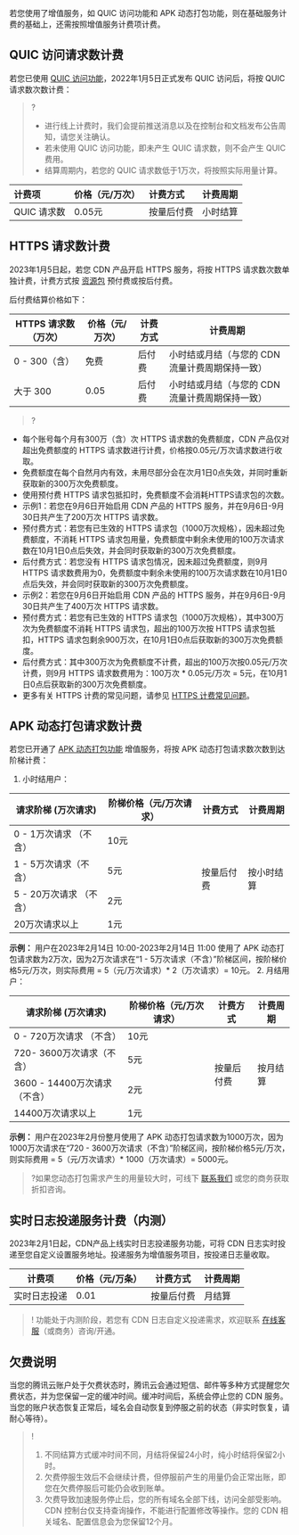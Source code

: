  

若您使用了增值服务，如 QUIC 访问功能和 APK 动态打包功能，则在基础服务计费的基础上，还需按照增值服务计费项计费。

[](id:quic)
## QUIC 访问请求数计费
若您已使用 [QUIC 访问功能](https://cloud.tencent.com/document/product/228/51800)，2022年1月5日正式发布 QUIC 访问后，将按 QUIC 请求数次数计费：

> ? 
>
> - 进行线上计费时，我们会提前推送消息以及在控制台和文档发布公告周知，请您关注确认。
> - 若未使用 QUIC 访问功能，即未产生 QUIC 请求数，则不会产生 QUIC 费用。
> - 结算周期内，若您的 QUIC 请求数低于1万次，将按照实际用量计算。

| 计费项      | 价格（元/万次） | 计费方式   | 计费周期 |
| :---------- | :-------------- | :--------- | :------- |
| QUIC 请求数 | 0.05元          | 按量后付费 | 小时结算 


## HTTPS 请求数计费
2023年1月5日起，若您 CDN 产品开启 HTTPS 服务，将按 HTTPS 请求数次数单独计费，计费方式按 [资源包](https://buy.cloud.tencent.com/cdn_package?resourceType=2) 预付费或按后付费。

后付费结算价格如下：

|HTTPS 请求数（万次）|价格（元/万次）|计费方式|计费周期|
|-|-|-|-|
|0 - 300（含）|免费|后付费|小时结或月结（与您的 CDN 流量计费周期保持一致）|
|大于 300|0.05|后付费|小时结或月结（与您的 CDN 流量计费周期保持一致）|

>?
- 每个账号每个月有300万（含）次 HTTPS 请求数的免费额度，CDN 产品仅对超出免费额度的 HTTPS 请求数进行计费，价格按0.05元/万次请求数进行收取。
- 免费额度在每个自然月内有效，未用尽部分会在次月1日0点失效，并同时重新获取新的300万次免费额度。
- 使用预付费 HTTPS 请求包抵扣时，免费额度不会消耗HTTPS请求包的次数。
- 示例1：若您在9月6日开始启用 CDN 产品的 HTTPS 服务，并在9月6日-9月30日共产生了200万次 HTTPS 请求数。
 - 预付费方式：若您有已生效的 HTTPS 请求包（1000万次规格），因未超过免费额度，不消耗 HTTPS 请求包用量，免费额度中剩余未使用的100万次请求数在10月1日0点后失效，并会同时获取新的300万次免费额度。
 - 后付费方式：若您没有 HTTPS 请求包情况，因未超过免费额度，则9月 HTTPS 请求数费用为0，免费额度中剩余未使用的100万次请求数在10月1日0点后失效，并会同时获取新的300万次免费额度。
- 示例2：若您在9月6日开始启用 CDN 产品的 HTTPS 服务，并在9月6日-9月30日共产生了400万次 HTTPS 请求数。
 - 预付费方式：若您有已生效的 HTTPS 请求包（1000万次规格），其中300万次为免费额度不消耗 HTTPS 请求包，超出的100万次按 HTTPS 请求包抵扣，HTTPS 请求包剩余900万次，在10月1日0点后获取新的300万次免费额度。
 - 后付费方式：其中300万次为免费额度不计费，超出的100万次按0.05元/万次计费，则9月 HTTPS 请求数费用为：100万次 * 0.05元/万次 = 5元，在10月1日0点后获取新的300万次免费额度。
- 更多有关 HTTPS 计费的常见问题，请参见 [HTTPS 计费常见问题](https://cloud.tencent.com/document/product/228/43799#m8)。

[](id:apk)
## APK 动态打包请求数计费

若您已开通了 [APK 动态打包功能](https://cloud.tencent.com/document/product/228/56430) 增值服务，将按 APK 动态打包请求数次数到达阶梯计费：
1. 小时结用户：
<table>
<thead>
<tr>
<th>请求阶梯 (万次请求)</th>
<th>阶梯价格（元/万次请求）</th>
<th>计费方式</th>
<th>计费周期</th>
</tr>
</thead>
<tbody><tr>
<td>0 - 1万次请求 （不含）</td>
<td>10元</td>
<td rowspan="4">按量后付费</td>
<td rowspan="4">按小时结算</td>
</tr>
<tr>
<td>1 - 5万次请求（不含）</td>
<td>5元</td>
</tr>
<tr>
<td>5 - 20万次请求 （不含）</td>
<td>2元</td>
</tr>
<tr>
<td>20万次请求以上</td>
<td>1元</td>
</tr>
</tbody></table>
<strong>示例：</strong> 用户在2023年2月14日 10:00-2023年2月14日 11:00 使用了 APK 动态打包请求数为2万次，因为2万次请求在“1 - 5万次请求（不含）”阶梯区间，按阶梯价格5元/万次，则实际费用 = 5（元/万次请求）* 2（万次请求）= 10元。
2. 月结用户：
<table>
<thead>
<tr>
<th>请求阶梯 (万次请求)</th>
<th>阶梯价格（元/万次请求）</th>
<th>计费方式</th>
<th>计费周期</th>
</tr>
</thead>
<tbody><tr>
<td>0 - 720万次请求 （不含）</td>
<td>10元</td>
<td rowspan="4">按量后付费</td>
<td rowspan="4">按月结算</td>
</tr>
<tr>
<td>720- 3600万次请求（不含）</td>
<td>5元</td>
</tr>
<tr>
<td>3600 - 14400万次请求 （不含）</td>
<td>2元</td>
</tr>
<tr>
<td>14400万次请求以上</td>
<td>1元</td>
</tr>
</tbody></table>
<strong>示例：</strong> 用户在2023年2月份整月使用了 APK 动态打包请求数为1000万次，因为1000万次请求在“720 - 3600万次请求（不含）”阶梯区间，按阶梯价格5元/万次，则实际费用 = 5（元/万次请求）* 1000（万次请求）= 5000元。

>?如果您动态打包需求产生的用量较大时，可线下 [联系我们](https://cloud.tencent.com/act/event/connect-service) 或您的商务获取折扣咨询。
## 实时日志投递服务计费（内测）
2023年2月1日起，CDN产品上线实时日志投递服务功能，可将 CDN 日志实时投递至您自定义设置服务地址。投递服务为增值服务项目，按投递日志量收取。

|计费项|	价格（元/万条）	|计费方式|	计费周期|
|--|--|--|--|
|实时日志投递	|0.01|	按量后付费|	月结算|

>! 功能处于内测阶段，若您有 CDN 日志自定义投递需求，欢迎联系 [在线客服](https://cloud.tencent.com/online-service?from=sales&source=PRESALE)（或商务）咨询/开通。



## 欠费说明

当您的腾讯云账户处于欠费状态时，腾讯云会通过短信、邮件等多种方式提醒您欠费状态，并为您保留一定的缓冲时间。缓冲时间后，系统会停止您的 CDN 服务。当您的账户状态恢复正常后，域名会自动恢复到停服之前的状态（非实时恢复，请耐心等待）。
>!
>1. 不同结算方式缓冲时间不同，月结将保留24小时，纯小时结将保留2小时。
>2. 欠费停服生效后不会继续计费，但停服前产生的用量仍会正常出账，即您在欠费停服后可能仍会收到账单。
>3. 欠费导致加速服务停止后，您的所有域名全部下线，访问全部受影响。CDN 控制台仅支持查询操作，不能进行配置修改等操作。您的 CDN 相关域名、配置信息会为您保留12个月。
